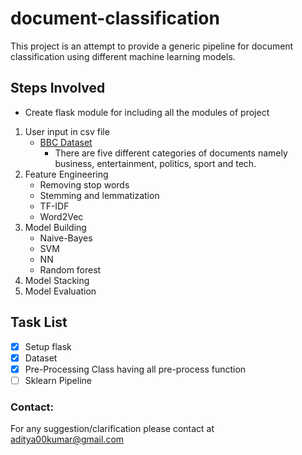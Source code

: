 # document-classification
This project is an attempt to provide a generic pipeline for document classification using different machine learning models.

## Steps Involved
- Create flask module for including all the modules of project

1. User input in csv file
    - [BBC Dataset](http://mlg.ucd.ie/datasets/bbc.html)
        - There are five different categories of documents namely business, entertainment, politics, sport and tech.
2. Feature Engineering
	- Removing stop words
	- Stemming and lemmatization
	- TF-IDF
	- Word2Vec
3. Model Building
	- Naive-Bayes
	- SVM
	- NN
	- Random forest
4. Model Stacking
5. Model Evaluation

##  Task List
  - [X] Setup flask
  - [X] Dataset
  - [X] Pre-Processing Class having all pre-process function
  - [ ] Sklearn Pipeline

### Contact:
For any suggestion/clarification please contact at aditya00kumar@gmail.com
